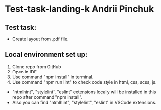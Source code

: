 # Test-task-landing-k Andrii Pinchuk
## Test task:
- Create layout from .pdf file.

## Local environment set up:
1. Clone repo from GitHub
2. Open in IDE.
3. Use command "npm install" in terminal.
4. Use command "npm run lint" to check code style in html, css, scss, js.
* "htmlhint", "stylelint", "eslint" extensions locally will be installed in this repo after command "npm install".
* Also you can find "htmlhint", "stylelint", "eslint" in VSCode extensions.